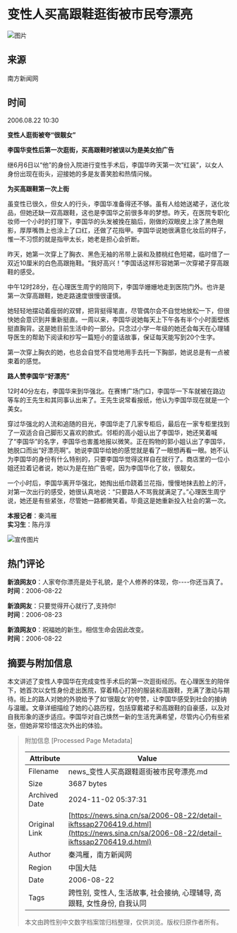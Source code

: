# 变性人买高跟鞋逛街被市民夸漂亮

![图片](//tva1.sinaimg.cn/crop.0.0.180.180.180/b7246b83jw1e8qgp5bmzyj2050050aa8.jpg)

## 来源
南方新闻网

## 时间
2006.08.22 10:30

**变性人逛街被夸“很靓女”**

**李国华变性后第一次逛街，买高跟鞋时被误以为是美女拍广告**

继6月6日以“他”的身份入院进行变性手术后，李国华昨天第一次“红装”，以女人身份出现在街头，迎接她的多是友善笑脸和热情问候。

**为买高跟鞋第一次上街**

虽变性已很久，但女人的行头，李国华准备得还不够。虽有人给她送裙子，送化妆品，但她还缺一双高跟鞋，这也是李国华之前很多年的梦想。昨天，在医院专职化妆师一个小时的打理下，李国华的头发被挽在脑后，刚做的双眼皮上涂了黑色眼影，厚厚嘴唇上也涂上了口红，还做了花指甲。李国华说她很满意化妆后的样子，惟一不习惯的就是指甲太长，她老是担心会折断。

昨天，她第一次穿上了胸衣、黑色无袖的吊带上装和及膝桃红色短裙，临时借了一双近10厘米的白色高跟拖鞋。“我好高兴！”李国话这样形容她第一次穿裙子穿高跟鞋的感受。

中午12时28分，在心理医生周宁的陪同下，李国华姗姗地走到医院门外。也许是第一次穿高跟鞋，她走路速度很慢很谨慎。

她轻轻地摆动着瘦弱的双臂，把背挺得笔直，尽管偶尔会不自觉地放松一下，但很快她会意识到并重新挺直。一周以来，李国华说她每天上下午各有半个小时面壁练挺直胸背。这是她目前生活中的一部分。只念过小学一年级的她还会每天在心理辅导医生的帮助下阅读和抄写一篇短小的童话故事，保证每天能写到20个生字。

第一次穿上胸衣的她，也总会自觉不自觉地用手去托一下胸部，她说总是有一点被束着的感觉。

**路人赞李国华“好漂亮”**

12时40分左右，李国华来到华强北。在赛博广场门口，李国华一下车就被在路边等车的王先生和其同事认出来了。王先生说常看报纸，他认为李国华现在就是一个美女。

穿过华强北的人流和追随的目光，李国华走了几家专柜后，最后在一家专柜里找到了一双适合自己脚形又喜欢的款式。邻柜的高小姐认出了李国华，她还笑着喊了“李国华”的名字，李国华也害羞地报以微笑。正在购物的郭小姐认出了李国华，她脱口而出“好漂亮啊”。她说李国华给她的感觉就是看了一眼想再看一眼。她不认为李国华的身份有什么特别的，只要李国华觉得这样自在就行了。商店里的一位小姐还拉着记者说，她以为是在拍广告呢，因为李国华化了妆，很靓女。

一个小时后，李国华离开华强北，她掏出纸巾跷着兰花指，慢慢地抹去脸上的汗，对第一次出行的感受，她很认真地说：“只要路人不骂我就满足了。”心理医生周宁说，她还是有些紧张，尽管她一路都微笑着。毕竟这是她重新投入社会的第一次。

**本报记者**：秦鸿雁  
**实习生**：陈丹淳  

![宣传图片](//n.sinaimg.cn/default/2fb77759/20151125/320X320.png)

## 热门评论

**新浪网友0**：人家夸你漂亮是处于礼貌，是个人修养的体现，你----你还当真了。  
**时间**：2006-08-22  

**新浪网友**：只要觉得开心就行了,支持你!  
**时间**：2006-08-23  

**新浪网友0**：祝福她的新生。相信生命会因此改变。  
**时间**：2006-08-22  

## 摘要与附加信息

<!-- tcd_abstract -->
本文讲述了变性人李国华在完成变性手术后的第一次逛街经历。在心理医生的陪伴下，她首次以女性身份走出医院，穿着精心打扮的服装和高跟鞋，充满了激动与期待。街上的路人对她的外貌给予了如‘很靓女’的夸赞，让李国华感受到社会的接纳与温暖。文章详细描绘了她的心路历程，包括穿戴裙子和高跟鞋的自豪感，以及对自我形象的逐步适应。李国华对自己焕然一新的生活充满希望，尽管内心仍有些紧张，但她非常珍惜这次外出的体验。
<!-- tcd_abstract_end -->

> 附加信息 [Processed Page Metadata]
>
> | Attribute       | Value                                  |
> |-----------------|----------------------------------------|
> | Filename        | news_变性人买高跟鞋逛街被市民夸漂亮.md                             |
> | Size            | 3687 bytes                           |
> | Archived Date   | 2024-11-02 05:37:31                             |
> | Original Link   | [https://news.sina.cn/sa/2006-08-22/detail-ikftssap2706419.d.html](https://news.sina.cn/sa/2006-08-22/detail-ikftssap2706419.d.html)                       |
> | Author          | 秦鸿雁，南方新闻网                               |
> | Region          | 中国大陆                               |
> | Date            | 2006-08-22                                 |
> | Tags            | 跨性别, 变性人, 生活故事, 社会接纳, 心理辅导, 高跟鞋, 女性身份, 自我认同                                 |
>
> 本文由跨性别中文数字档案馆归档整理，仅供浏览。版权归原作者所有。
>